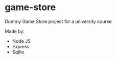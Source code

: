 # game-store
Dummy Game Store project for a university course

Made by:
- Node JS
- Express
- Sqlite
